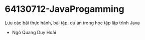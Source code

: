 # 64130712-JavaProgamming
Lưu các bài thực hành, bài tập, dự án trong học tập lập trình Java
- Ngô Quang Duy Hoài